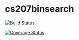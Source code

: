 # cs207binsearch

[![Build Status](https://travis-ci.org/nickruta/cs207binsearch.svg?branch=master)](https://travis-ci.org/nickruta/cs207binsearch)

[![Coverage Status](https://coveralls.io/repos/github/nickruta/cs207binsearch/badge.svg?branch=master)](https://coveralls.io/github/nickruta/cs207binsearch?branch=master)